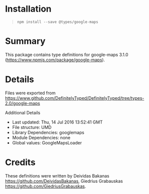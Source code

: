 # Installation
> `npm install --save @types/google-maps`

# Summary
This package contains type definitions for google-maps 3.1.0 (https://www.npmjs.com/package/google-maps).

# Details
Files were exported from https://www.github.com/DefinitelyTyped/DefinitelyTyped/tree/types-2.0/google-maps

Additional Details
 * Last updated: Thu, 14 Jul 2016 13:52:41 GMT
 * File structure: UMD
 * Library Dependencies: googlemaps
 * Module Dependencies: none
 * Global values: GoogleMapsLoader

# Credits
These definitions were written by Deividas Bakanas <https://github.com/DeividasBakanas>, Giedrius Grabauskas <https://github.com/GiedriusGrabauskas>.
